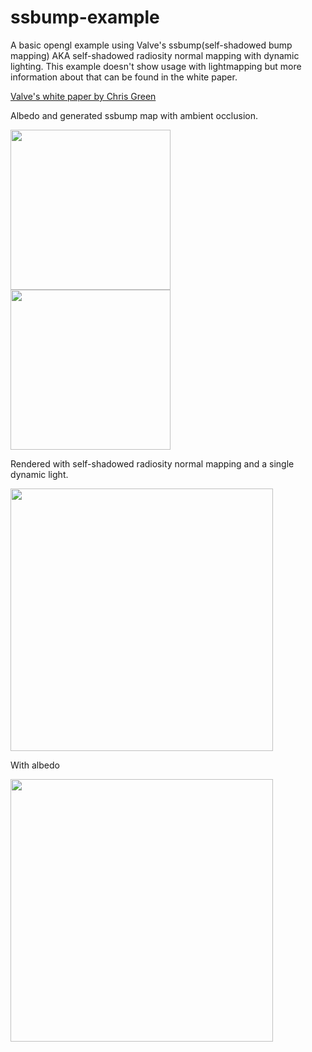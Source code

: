 # ssbump-example
A basic opengl example using Valve's ssbump(self-shadowed bump mapping) AKA self-shadowed radiosity normal mapping with dynamic lighting. This example doesn't show usage with lightmapping but more information about that can be found in the white paper.

[Valve's white paper by Chris Green](https://cdn.akamai.steamstatic.com/apps/valve/2007/SIGGRAPH2007_EfficientSelfShadowedRadiosityNormalMapping.pdf)

Albedo and generated ssbump map with ambient occlusion.

<img src="https://i.imgur.com/kjJaxc2.png" width="256"> <img src="https://i.imgur.com/hZ7UOnV.jpg" width="256">

Rendered with self-shadowed radiosity normal mapping and a single dynamic light.

<img src="https://i.imgur.com/XtL5FG3.png" width="420"> 

With albedo

<img src="https://i.imgur.com/a7h9DG0.png" width="420">
